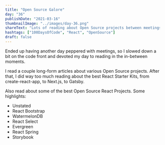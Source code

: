 ```yaml
---
title: "Open Source Galore"
day: "36"
publishDate: "2021-03-16"
thumbnailImage: "../images/day-36.png"
shareText: "Lots of reading about Open Source projects between meetings today!"
hashtags: ["100DaysOfCode", "React", "OpenSource"]
draft: false
---
```


Ended up having another day peppered with meetings, so I slowed down a bit on the code front and devoted my day to reading in the in-between moments.

I read a couple long-form articles about various Open Source projects. After that, I did way too much reading about the best React Starter Kits, from create-react-app, to Next.js, to Gatsby.

Also read about some of the best Open Source React Projects. Some highlights:

- Unstated
- React Bootstrap
- WatermelonDB
- React Select
- Evergreen
- React Spring
- Storybook
